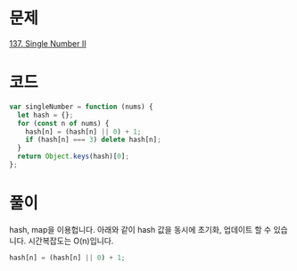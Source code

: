 # 문제

[137. Single Number II](https://leetcode.com/problems/single-number-ii/description/)

# 코드

```javascript
var singleNumber = function (nums) {
  let hash = {};
  for (const n of nums) {
    hash[n] = (hash[n] || 0) + 1;
    if (hash[n] === 3) delete hash[n];
  }
  return Object.keys(hash)[0];
};
```

# 풀이

hash, map을 이용헙니다. 아래와 같이 hash 값을 동시에 초기화, 업데이트 할 수 있습니다. 시간복잡도는 O(n)입니다.

```javascript
hash[n] = (hash[n] || 0) + 1;
```
